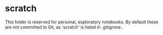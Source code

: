 # scratch

This folder is reserved for personal, exploratory notebooks.
By default these are not committed to Git, as 'scratch' is listed in .gitignore..
